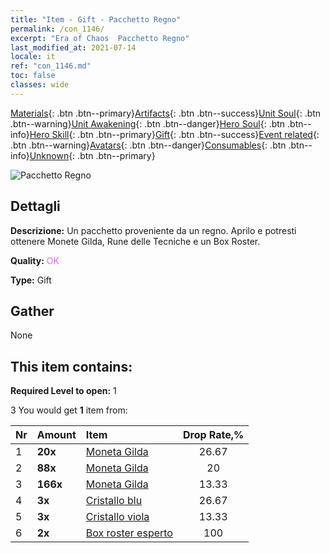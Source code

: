 ```yaml
---
title: "Item - Gift - Pacchetto Regno"
permalink: /con_1146/
excerpt: "Era of Chaos  Pacchetto Regno"
last_modified_at: 2021-07-14
locale: it
ref: "con_1146.md"
toc: false
classes: wide
---
```

 [Materials](/ItemsIT/){: .btn .btn--primary}[Artifacts](/ItemsIT/Artifacts/){: .btn .btn--success}[Unit Soul](/ItemsIT/UnitSoul/){: .btn .btn--warning}[Unit Awakening](/ItemsIT/UnitAwakening/){: .btn .btn--danger}[Hero Soul](/ItemsIT/HeroSoul/){: .btn .btn--info}[Hero Skill](/ItemsIT/HeroSkill/){: .btn .btn--primary}[Gift](/ItemsIT/Gift/){: .btn .btn--success}[Event related](/ItemsIT/Events/){: .btn .btn--warning}[Avatars](/ItemsIT/Avatars/){: .btn .btn--danger}[Consumables](/ItemsIT/Consumables/){: .btn .btn--info}[Unknown](/ItemsIT/Unknown/){: .btn .btn--primary}

 ![Pacchetto Regno](/images/t/i_907002.png)

## Dettagli
 **Descrizione:** Un pacchetto proveniente da un regno. Aprilo e potresti ottenere Monete Gilda, Rune delle Tecniche e un Box Roster.

 **Quality:** <span style="color: #DA70D6">OK</span>

 **Type:** Gift

## Gather

  None

## This item contains:

 **Required Level to open:** 1

 3 You would get **1** item  from:

  | Nr | Amount |     Item    | Drop Rate,% |
  |:---|:-------|:------------|:---------:|
  | 1 |  **20x** | [Moneta Gilda](/ItemsIT/con_896/) | 26.67 | 
  | 2 |  **88x** | [Moneta Gilda](/ItemsIT/con_896/) | 20 | 
  | 3 |  **166x** | [Moneta Gilda](/ItemsIT/con_896/) | 13.33 | 
  | 4 |  **3x** | [Cristallo blu](/ItemsIT/con_716/) | 26.67 | 
  | 5 |  **3x** | [Cristallo viola](/ItemsIT/con_720/) | 13.33 | 
  | 6 |  **2x** | [Box roster esperto](/ItemsIT/con_773/) | 100 | 
